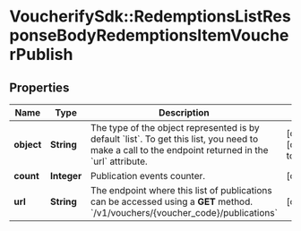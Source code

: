 # VoucherifySdk::RedemptionsListResponseBodyRedemptionsItemVoucherPublish

## Properties

| Name | Type | Description | Notes |
| ---- | ---- | ----------- | ----- |
| **object** | **String** | The type of the object represented is by default &#x60;list&#x60;. To get this list, you need to make a call to the endpoint returned in the &#x60;url&#x60; attribute. | [optional][default to &#39;list&#39;] |
| **count** | **Integer** | Publication events counter. | [optional] |
| **url** | **String** | The endpoint where this list of publications can be accessed using a **GET** method. &#x60;/v1/vouchers/{voucher_code}/publications&#x60; | [optional] |

